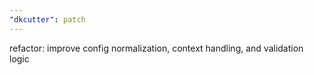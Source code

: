 ```yaml
---
"dkcutter": patch
---
```


refactor: improve config normalization, context handling, and validation logic
